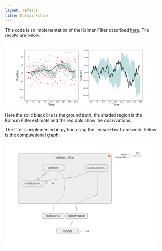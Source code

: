 ```yaml
---
layout: default
title: Kalman Filter
---
```


This code is an implementation of the Kalman Filter described [here][kalman-wiki].  The results are below:

![position and velocity plots](simple.png)

Here the solid black line is the ground truth, the shaded region is the Kalman Filter estimate and the red dots show the observations.

The filter is implemented in python using the TensorFlow framework.  Below is the computational graph:

![TensorFlow Graph](kalmangraph.png)

[kalman-wiki]: https://en.wikipedia.org/wiki/Kalman_filter#Example_application,_technical
